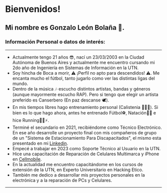 # Bienvenidos!

## Mi nombre es Gonzalo León Bolaña 🦁.

### Información Personal o datos de interés:
_________________________________________________________________________________________________________________________________________________________________________________________________________________________
* Actualmente tengo 21 años 😎, nací un 23/03/2003 en la Ciudad Autónoma de Buenos Aires y actualmente me encuentro cursando mi 2do año de Ingeniería en Sistemas de Información en la UTN.
* Soy hincha de Boca a morir, ⚠ ¡Perfil no apto para descendidos! ⚠. Me encanta mucho el fútbol, tanto jugarlo como ver las distintas ligas del mundo.
* Dentro de la música 🎶 escucho distintos artistas, bandas y géneros (aunque mayormente escucho RAP). Pero si tengo que elegir un artista preferido es Canserbero (En paz descanse 🕊).
* En mis tiempos libres hago entrenamiento personal (Calistenia 🏋️‍♂️💪). Si bien es lo que hago ahora, antes he entrenado Fútbol⚽, Natación🏊‍♂️ e hice Running🏃‍♂️⚡.
* Terminé el secundario en 2021, recibiéndome como Técnico Electrónico. En ese año desarrolle un proyecto final con mis compañeros de grupo de un "Sistema de Estacionamiento Para Discapacitados", el mismo esta presentado en mi [Linkedin](https://www.linkedin.com/in/gonzalo-bolaña-837421239/).
* Empecé a trabajar en 2023 como Soporte Técnico al Usuario en la UTN.
* Hice una capacitación de Reparación de Celulares Multimarca y iPhone en [Cellmobile](https://www.cellmobile.com.ar).
* En la actualidad me encuentro capacitándome en los cursos de extensión de la UTN, en Experto Universitario en Hacking Etico.  
* También me dedico a desarrollar mis proyectos personales en la electrónica y a la reparación de PCs y Celulares.
_________________________________________________________________________________________________________________________________________________________________________________________________________________________


